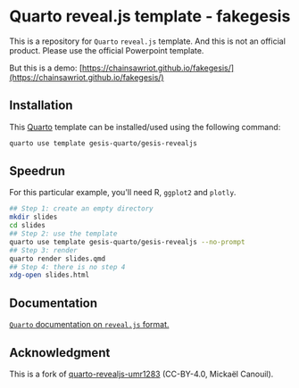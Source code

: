 # Quarto reveal.js template - fakegesis

This is a repository for `Quarto` `reveal.js` template. And this is not an official product. Please use the official Powerpoint template.

But this is a demo: [https://chainsawriot.github.io/fakegesis/](https://chainsawriot.github.io/fakegesis/)

## Installation

This [Quarto](quarto.org) template can be installed/used using the following command:

```bash
quarto use template gesis-quarto/gesis-revealjs
```

## Speedrun

For this particular example, you'll need R, `ggplot2` and `plotly`.

```bash
## Step 1: create an empty directory
mkdir slides
cd slides
## Step 2: use the template
quarto use template gesis-quarto/gesis-revealjs --no-prompt
## Step 3: render
quarto render slides.qmd
## Step 4: there is no step 4
xdg-open slides.html
```

## Documentation

[`Quarto` documentation on `reveal.js` format.](https://quarto.org/docs/presentations/revealjs/)

## Acknowledgment

This is a fork of [quarto-revealjs-umr1283](https://github.com/umr1283/quarto-revealjs-umr1283) (CC-BY-4.0, Mickaël Canouil).
